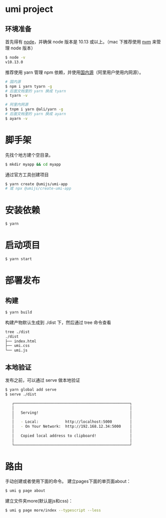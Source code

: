 # umi project

## 环境准备

首先得有 [node](https://nodejs.org/en/)，并确保 node 版本是 10.13 或以上。（mac 下推荐使用 [nvm](https://github.com/creationix/nvm) 来管理 node 版本）

```bash
$ node -v
v10.13.0
```

推荐使用 yarn 管理 npm 依赖，并使用[国内源](https://github.com/yiminghe/tyarn)（阿里用户使用内网源）。

```bash
# 国内源
$ npm i yarn tyarn -g
# 后面文档里的 yarn 换成 tyarn
$ tyarn -v

# 阿里内网源
$ tnpm i yarn @ali/yarn -g
# 后面文档里的 yarn 换成 ayarn
$ ayarn -v
```
# 脚手架
先找个地方建个空目录。

```bash
$ mkdir myapp && cd myapp
```
通过官方工具创建项目

```bash
$ yarn create @umijs/umi-app
# 或 npx @umijs/create-umi-app
```
# 安装依赖
```bash
$ yarn
```
# 启动项目
```bash
$ yarn start
```
# 部署发布
## 构建
```bash
$ yarn build
```
构建产物默认生成到 ./dist 下，然后通过 tree 命令查看
```bash
tree ./dist
./dist
├── index.html
├── umi.css
└── umi.js
```
## 本地验证
发布之前，可以通过 serve 做本地验证
```bash
$ yarn global add serve
$ serve ./dist

   ┌────────────────────────────────────────────────────┐
   │                                                    │
   │   Serving!                                         │
   │                                                    │
   │   - Local:            http://localhost:5000        │
   │   - On Your Network:  http://192.168.12.34:5000    │
   │                                                    │
   │   Copied local address to clipboard!               │
   │                                                    │
   └────────────────────────────────────────────────────┘

```
# 路由
手动创建或者使用下面的命令。
建立pages下面的单页面about：
```bash
$ umi g page about
```
建立文件夹more(默认是js和css)：
```bash
$ umi g page more/index --typescript --less
```